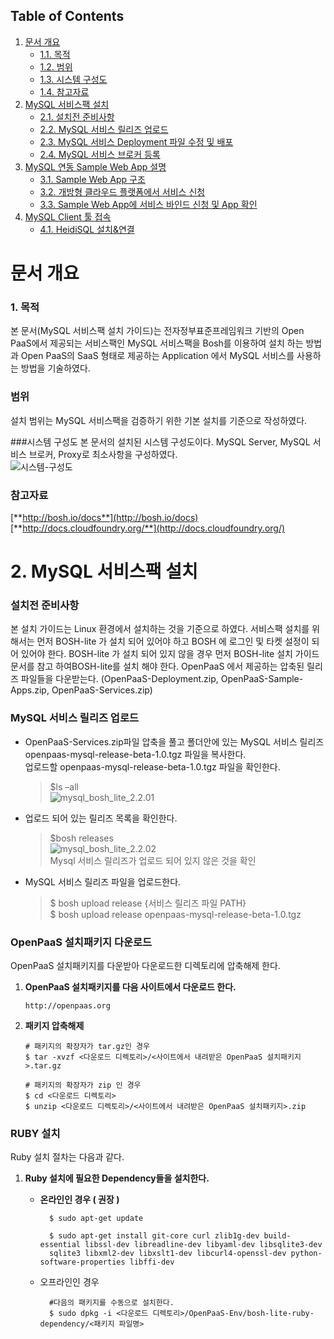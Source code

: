 ## Table of Contents
1. [문서 개요](#문서-개요)
     * [1.1. 목적](#목적)
     * [1.2. 범위](#범위)
     * [1.3. 시스템 구성도](#시스템-구성도)
     * [1.4. 참고자료](#참고자료)
2. [MySQL 서비스팩 설치](#MySQL-서비스팩-설치)
     * [2.1. 설치전 준비사항](#설치전-준비사항)
     * [2.2. MySQL 서비스 릴리즈 업로드](#MySQL-서비스-릴리즈-업로드)
     * [2.3. MySQL 서비스 Deployment 파일 수정 및 배포](#MySQL-서비스-Deployment-파일-수정-및-배포)
     * [2.4. MySQL 서비스 브로커 등록](#MySQL-서비스-브로커-등록)
3. [MySQL 연동 Sample Web App 설명](#MySQL-연동-Sample-Web-App-설명)
     * [3.1. Sample Web App 구조](#Sample-Web-App-구조)
     * [3.2. 개방형 클라우드 플랫폼에서 서비스 신청](#개방형-클라우드-플랫폼에서-서비스-신청)
     * [3.3. Sample Web App에 서비스 바인드 신청 및 App 확인](#Sample-Web-App에-서비스-바인드-신청-및-App-확인)
4. [MySQL Client 툴 접속](#MySQL-Client-툴-접속)
     * [4.1. HeidiSQL 설치&연결](#HeidiSQL-설치&연결)


# 문서 개요

###  1. 목적


      
본 문서(MySQL 서비스팩 설치 가이드)는 전자정부표준프레임워크 기반의 Open PaaS에서 제공되는 서비스팩인 MySQL 서비스팩을 Bosh를 이용하여 설치 하는 방법과 Open PaaS의 SaaS 형태로 제공하는 Application 에서 MySQL 서비스를 사용하는 방법을 기술하였다.


### 범위 

설치 범위는 MySQL 서비스팩을 검증하기 위한 기본 설치를 기준으로 작성하였다. 

###시스템 구성도
본 문서의 설치된 시스템 구성도이다. MySQL Server, MySQL 서비스 브로커, Proxy로 최소사항을 구성하였다.  
![시스템-구성도](https://github.com/OpenPaaSRnD/Documents/blob/master/images/openpass-service/mysql/mysql_bosh_lite/mysql_bosh_lite_1.3.01.png)

### 참고자료
[**http://bosh.io/docs**](http://bosh.io/docs)  
[**http://docs.cloudfoundry.org/**](http://docs.cloudfoundry.org/)


# 2.	MySQL 서비스팩 설치

### 설치전 준비사항 
본 설치 가이드는 Linux 환경에서 설치하는 것을 기준으로 하였다.
서비스팩 설치를 위해서는 먼저 BOSH-lite 가 설치 되어 있어야 하고 BOSH 에 로그인 및 타켓 설정이 되어 있어야 한다.
BOSH-lite 가 설치 되어 있지 않을 경우 먼저 BOSH-lite 설치 가이드 문서를 참고 하여BOSH-lite를 설치 해야 한다.
OpenPaaS 에서 제공하는 압축된 릴리즈 파일들을 다운받는다. (OpenPaaS-Deployment.zip, OpenPaaS-Sample-Apps.zip, OpenPaaS-Services.zip)

### MySQL 서비스 릴리즈 업로드
-   OpenPaaS-Services.zip파일 압축을 풀고 폴더안에 있는 MySQL 서비스 릴리즈 openpaas-mysql-release-beta-1.0.tgz 파일을 복사한다.  
   업로드할 openpaas-mysql-release-beta-1.0.tgz 파일을 확인한다.  

	>$ls –all  
	![mysql_bosh_lite_2.2.01](https://github.com/OpenPaaSRnD/Documents/blob/master/images/openpass-service/mysql/mysql_bosh_lite/mysql_bosh_lite_2.2.01.png)
	>


-	업로드 되어 있는 릴리즈 목록을 확인한다.  

	>$bosh releases  
	![mysql_bosh_lite_2.2.02](https://github.com/OpenPaaSRnD/Documents/blob/master/images/openpass-service/mysql/mysql_bosh_lite/mysql_bosh_lite_2.2.02.png)  
	Mysql 서비스 릴리즈가 업로드 되어 있지 않은 것을 확인
	>

-	MySQL 서비스 릴리즈 파일을 업로드한다.
	
	>$ bosh upload release {서비스 릴리즈 파일 PATH}  
	>$ bosh upload release openpaas-mysql-release-beta-1.0.tgz
	


### OpenPaaS 설치패키지 다운로드 

OpenPaaS 설치패키지를 다운받아 다운로드한 디렉토리에 압축해제 한다.

1.  **OpenPaaS 설치패키지를 다음 사이트에서 다운로드 한다.**

  
		http://openpaas.org
  


2.  **패키지 압축해제**

  
  		# 패키지의 확장자가 tar.gz인 경우
  		$ tar -xvzf <다운로드 디렉토리>/<사이트에서 내려받은 OpenPaaS 설치패키지>.tar.gz

  		# 패키지의 확장자가 zip 인 경우
  		$ cd <다운로드 디렉토리>
  		$ unzip <다운로드 디렉토리>/<사이트에서 내려받은 OpenPaaS 설치패키지>.zip


### RUBY 설치
    
Ruby 설치 절차는 다음과 같다.

1.  **Ruby 설치에 필요한 Dependency들을 설치한다.**


	- **온라인인 경우 ( 권장 )**


			$ sudo apt-get update

			$ sudo apt-get install git-core curl zlib1g-dev build-essential libssl-dev libreadline-dev libyaml-dev libsqlite3-dev  
			sqlite3 libxml2-dev libxslt1-dev libcurl4-openssl-dev python-software-properties libffi-dev


	- 오프라인인 경우
	
			#다음의 패키지를 수동으로 설치한다.
	  		$ sudo dpkg -i <다운로드 디렉토리>/OpenPaaS-Env/bosh-lite-ruby-dependency/<패키지 파일명>
